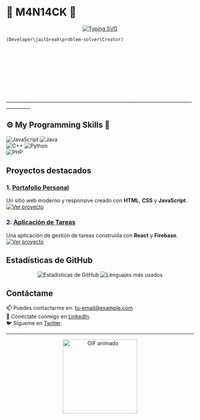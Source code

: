 # 👻 M4N14CK 👾

<div align="center">
  
  [![Typing SVG](https://readme-typing-svg.demolab.com/?lines=Hack+the+system,+break+the+rules;Code+your+dreams,+rewrite+the+tools;Freedom+is+the+ultimate+exploit;Innovation+is+your+payload;Think+beyond+the+limits;Build+what+others+can't+imagine;You+are+the+Digital+Craftsman&color=FF1493)](https://git.io/typing-svg)

</div>

   `(Developer\jailbreak\problem-solver\Creator)`
   
  <p style="color: #FFFFFF;">
    <strong> About me: </strong> I am a Digital Craftsman Developer—a creative and skilled professional who thrives at the intersection of technology and artistry. I think outside the box, pushing boundaries to innovate and craft unique digital solutions. Freedom is at the core of my work, whether it’s breaking through technical limitations or designing systems that empower users. As a problem-solver, I tackle challenges with precision and creativity, delivering elegant and functional results that make a lasting impact.
  </p>
</div>
________________________________________________________________________________________

## ⚙️ My Programming Skills 📎

<div>
  <img src="https://img.shields.io/badge/JavaScript-F7DF1E?style=for-the-badge&logo=javascript&logoColor=black" alt="JavaScript"> 
  <img src="https://img.shields.io/badge/Java-ED8B00?style=for-the-badge&logo=openjdk&logoColor=white" alt="Java"> <br>
  <img src="https://img.shields.io/badge/C%2B%2B-00599C?style=for-the-badge&logo=c%2B%2B&logoColor=white" alt="C++"> 
  <img src="https://img.shields.io/badge/Python-3776AB?style=for-the-badge&logo=python&logoColor=white" alt="Python"> <br>
  <img src="https://img.shields.io/badge/PHP-777BB4?style=for-the-badge&logo=php&logoColor=white" alt="PHP">
</div>


## Proyectos destacados

### 1. [Portafolio Personal](https://tu-portafolio.com)
Un sitio web moderno y responsive creado con **HTML**, **CSS** y **JavaScript**.  
[![Ver proyecto](https://img.shields.io/badge/Ver-Portafolio-2ea44f?style=for-the-badge)](https://tu-portafolio.com)

### 2. [Aplicación de Tareas](https://tu-app-tareas.com)
Una aplicación de gestión de tareas construida con **React** y **Firebase**.  
[![Ver proyecto](https://img.shields.io/badge/Ver-Aplicación-2ea44f?style=for-the-badge)](https://tu-app-tareas.com)

## Estadísticas de GitHub

<div align="center">
  <img src="https://github-readme-stats.vercel.app/api?username=tu-usuario&show_icons=true&theme=radical" alt="Estadísticas de GitHub">
  <img src="https://github-readme-stats.vercel.app/api/top-langs/?username=tu-usuario&layout=compact&theme=radical" alt="Lenguajes más usados">
</div>

## Contáctame

📫 Puedes contactarme en: [tu-email@example.com](mailto:tu-email@example.com)  
💼 Conéctate conmigo en [LinkedIn](https://linkedin.com/in/tu-usuario).  
🐦 Sígueme en [Twitter](https://twitter.com/tu-usuario).

---

<div align="center">
  <img src="https://media.giphy.com/media/3o7TKSjRrfIPjeiVyM/giphy.gif" alt="GIF animado" width="200">
</div>
